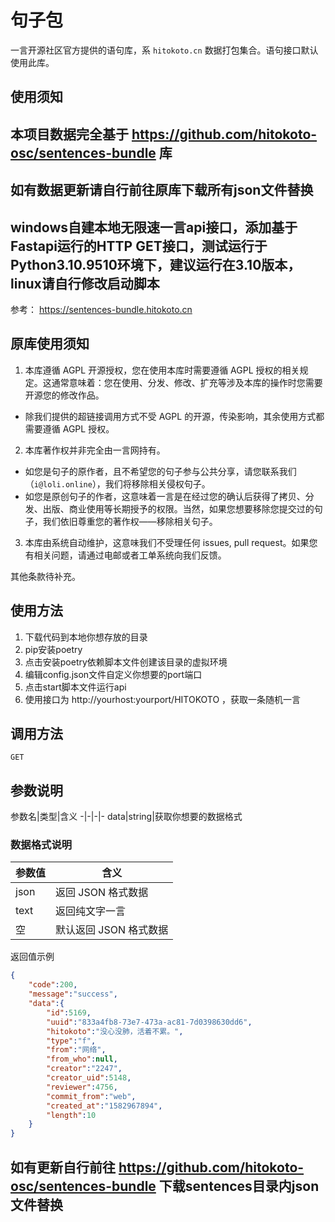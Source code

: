 # 句子包

一言开源社区官方提供的语句库，系 `hitokoto.cn` 数据打包集合。语句接口默认使用此库。

## 使用须知
## 本项目数据完全基于 https://github.com/hitokoto-osc/sentences-bundle 库
## 如有数据更新请自行前往原库下载所有json文件替换
## windows自建本地无限速一言api接口，添加基于Fastapi运行的HTTP GET接口，测试运行于Python3.10.9510环境下，建议运行在3.10版本，linux请自行修改启动脚本

参考： <https://sentences-bundle.hitokoto.cn>
## 原库使用须知
1. 本库遵循 AGPL 开源授权，您在使用本库时需要遵循 AGPL 授权的相关规定。这通常意味着：您在使用、分发、修改、扩充等涉及本库的操作时您需要开源您的修改作品。
*  除我们提供的超链接调用方式不受 AGPL 的开源，传染影响，其余使用方式都需要遵循 AGPL 授权。
2. 本库著作权并非完全由一言网持有。
* 如您是句子的原作者，且不希望您的句子参与公共分享，请您联系我们（`i@loli.online`），我们将移除相关侵权句子。
* 如您是原创句子的作者，这意味着一言是在经过您的确认后获得了拷贝、分发、出版、商业使用等长期授予的权限。当然，如果您想要移除您提交过的句子，我们依旧尊重您的著作权——移除相关句子。
3. 本库由系统自动维护，这意味我们不受理任何 issues, pull request。如果您有相关问题，请通过电邮或者工单系统向我们反馈。

其他条款待补充。

## 使用方法

1. 下载代码到本地你想存放的目录
2. pip安装poetry
3. 点击安装poetry依赖脚本文件创建该目录的虚拟环境
4. 编辑config.json文件自定义你想要的port端口
5. 点击start脚本文件运行api
6. 使用接口为 http://yourhost:yourport/HITOKOTO ，获取一条随机一言

## 调用方法
`GET`
## 参数说明
参数名|类型|含义
-|-|-|-
data|string|获取你想要的数据格式

### 数据格式说明
参数值|含义
-|-
json|返回 JSON 格式数据
text|返回纯文字一言
空|默认返回 JSON 格式数据

返回值示例
```json
{
    "code":200,
    "message":"success",
    "data":{
        "id":5169,
        "uuid":"833a4fb8-73e7-473a-ac81-7d0398630dd6",
        "hitokoto":"没心没肺，活着不累。",
        "type":"f",
        "from":"网络",
        "from_who":null,
        "creator":"2247",
        "creator_uid":5148,
        "reviewer":4756,
        "commit_from":"web",
        "created_at":"1582967894",
        "length":10
    }
}
```

## 如有更新自行前往 https://github.com/hitokoto-osc/sentences-bundle 下载sentences目录内json文件替换
